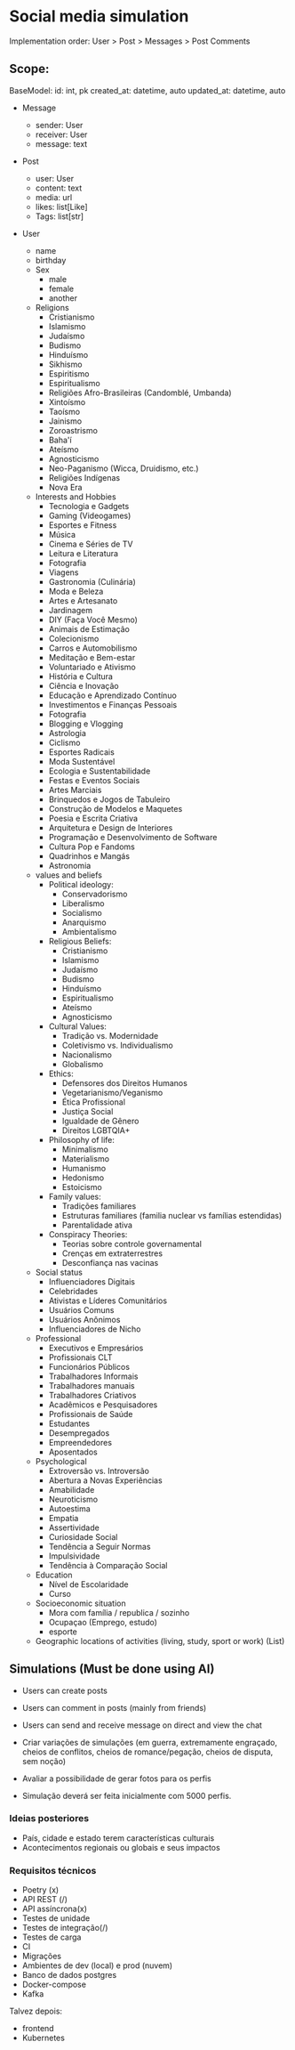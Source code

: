 # Social media simulation

Implementation order:
User > Post > Messages > Post Comments
## Scope:

BaseModel:
id: int, pk
created_at: datetime, auto
updated_at: datetime, auto


 - Message
   - sender: User
   - receiver: User
   - message: text
  
 - Post
    - user: User
    - content: text
    - media: url
    - likes: list[Like]
    - Tags: list[str]

 - User
   - name
   - birthday
   - Sex
     - male
     - female
     - another
   - Religions
     - Cristianismo
     - Islamismo
     - Judaísmo
     - Budismo
     - Hinduísmo
     - Sikhismo
     - Espiritismo
     - Espiritualismo
     - Religiões Afro-Brasileiras (Candomblé, Umbanda)
     - Xintoísmo
     - Taoísmo
     - Jainismo
     - Zoroastrismo
     - Baha'í
     - Ateísmo
     - Agnosticismo
     - Neo-Paganismo (Wicca, Druidismo, etc.)
     - Religiões Indígenas
     - Nova Era
   - Interests and Hobbies
      - Tecnologia e Gadgets
      - Gaming (Videogames)
      - Esportes e Fitness
      - Música
      - Cinema e Séries de TV
      - Leitura e Literatura
      - Fotografia
      - Viagens
      - Gastronomia (Culinária)
      - Moda e Beleza
      - Artes e Artesanato
      - Jardinagem
      - DIY (Faça Você Mesmo)
      - Animais de Estimação
      - Colecionismo
      - Carros e Automobilismo
      - Meditação e Bem-estar
      - Voluntariado e Ativismo
      - História e Cultura
      - Ciência e Inovação
      - Educação e Aprendizado Contínuo
      - Investimentos e Finanças Pessoais
      - Fotografia
      - Blogging e Vlogging
      - Astrologia
      - Ciclismo
      - Esportes Radicais
      - Moda Sustentável
      - Ecologia e Sustentabilidade
      - Festas e Eventos Sociais
      - Artes Marciais
      - Brinquedos e Jogos de Tabuleiro
      - Construção de Modelos e Maquetes
      - Poesia e Escrita Criativa
      - Arquitetura e Design de Interiores
      - Programação e Desenvolvimento de Software
      - Cultura Pop e Fandoms
      - Quadrinhos e Mangás
      - Astronomia
   - values and beliefs
      - Political ideology:
        - Conservadorismo
        - Liberalismo
        - Socialismo
        - Anarquismo
        - Ambientalismo
      - Religious Beliefs:
        - Cristianismo
        - Islamismo
        - Judaísmo
        - Budismo
        - Hinduísmo
        - Espiritualismo
        - Ateísmo
        - Agnosticismo
      - Cultural Values:
        - Tradição vs. Modernidade
        - Coletivismo vs. Individualismo
        - Nacionalismo
        - Globalismo
      - Ethics:
        - Defensores dos Direitos Humanos
        - Vegetarianismo/Veganismo
        - Ética Profissional
        - Justiça Social
        - Igualdade de Gênero
        - Direitos LGBTQIA+
      - Philosophy of life:
        - Minimalismo
        - Materialismo
        - Humanismo
        - Hedonismo
        - Estoicismo
      - Family values:
        - Tradições familiares
        - Estruturas familiares (familia nuclear vs famílias estendidas)
        - Parentalidade ativa
      - Conspiracy Theories:
        - Teorias sobre controle governamental
        - Crenças em extraterrestres
        - Desconfiança nas vacinas
   - Social status
      - Influenciadores Digitais
      - Celebridades
      - Ativistas e Líderes Comunitários
      - Usuários Comuns
      - Usuários Anônimos
      - Influenciadores de Nicho
   - Professional
      - Executivos e Empresários
      - Profissionais CLT
      - Funcionários Públicos
      - Trabalhadores Informais
      - Trabalhadores manuais
      - Trabalhadores Criativos
      - Acadêmicos e Pesquisadores
      - Profissionais de Saúde
      - Estudantes
      - Desempregados
      - Empreendedores
      - Aposentados
   - Psychological
      - Extroversão vs. Introversão
      - Abertura a Novas Experiências
      - Amabilidade
      - Neuroticismo
      - Autoestima
      - Empatia
      - Assertividade
      - Curiosidade Social
      - Tendência a Seguir Normas
      - Impulsividade
      - Tendência à Comparação Social
   - Education
      - Nível de Escolaridade
      - Curso
   - Socioeconomic situation
      - Mora com família / republica / sozinho
      - Ocupaçao (Emprego, estudo)
      - esporte
   - Geographic locations of activities (living, study, sport or work) (List)


## Simulations (Must be done using AI)
 - Users can create posts
 - Users can comment in posts (mainly from friends)
 - Users can send and receive message on direct and view the chat

 - Criar variações de simulações (em guerra, extremamente engraçado, cheios de conflitos, cheios de romance/pegação, cheios de disputa, sem noção)
 - Avaliar a possibilidade de gerar fotos para os perfis
 - Simulação deverá ser feita inicialmente com 5000 perfis.



### Ideias posteriores
 - País, cidade e estado terem características culturais
 - Acontecimentos regionais ou globais e seus impactos


### Requisitos técnicos
 - Poetry (x)
 - API REST (/)
 - API assíncrona(x)
 - Testes de unidade
 - Testes de integração(/)
 - Testes de carga
 - CI
 - Migrações
 - Ambientes de dev (local) e prod (nuvem)
 - Banco de dados postgres
 - Docker-compose
 - Kafka

Talvez depois:
 - frontend
 - Kubernetes

